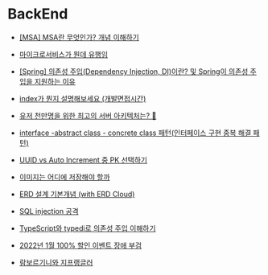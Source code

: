 # BackEnd

- [[MSA] MSA란 무엇인가? 개념 이해하기](https://wooaoe.tistory.com/57)

- [마이크로서비스가 뭔데 유행임](https://www.youtube.com/watch?v=ZRpsB3ODr6M)

- [[Spring] 의존성 주입(Dependency Injection, DI)이란? 및 Spring이 의존성 주입을 지원하는 이유](https://mangkyu.tistory.com/150)

- [index가 뭔지 설명해보세요 (개발면접시간)](https://www.youtube.com/watch?v=iNvYsGKelYs)

- [유저 천만명을 위한 최고의 서버 아키텍처는? 👀](https://www.youtube.com/watch?v=-03fvKbziPU)

- [interface -abstract class - concrete class 패턴(인터페이스 구현 중복 해결 패턴)](https://effectiveprogramming.tistory.com/entry/interface-abstract-class-concrete-class-%ED%8C%A8%ED%84%B4)

- [UUID vs Auto Increment 중 PK 선택하기](https://stir.tistory.com/294)

- [이미지는 어디에 저장해야 할까](https://hs-archive.tistory.com/42)

- [ERD 설계 기본개념 (with ERD Cloud)](https://blog.naver.com/PostView.naver?blogId=sssang97&logNo=222808912681)

- [SQL injection 공격](https://www.youtube.com/watch?v=FoZ2cucLiDs)

- [TypeScript와 typedi로 의존성 주입 이해하기](https://medium.com/@HoseungJang/typescript와-typedi로-의존성-주입-이해하기-5d83ef1977f9)

- [2022년 1월 100% 할인 이벤트 장애 부검](https://tech.inflab.com/202201-event-postmortem/)

- [람보르기니와 지프랭글러](https://jojoldu.tistory.com/677)
